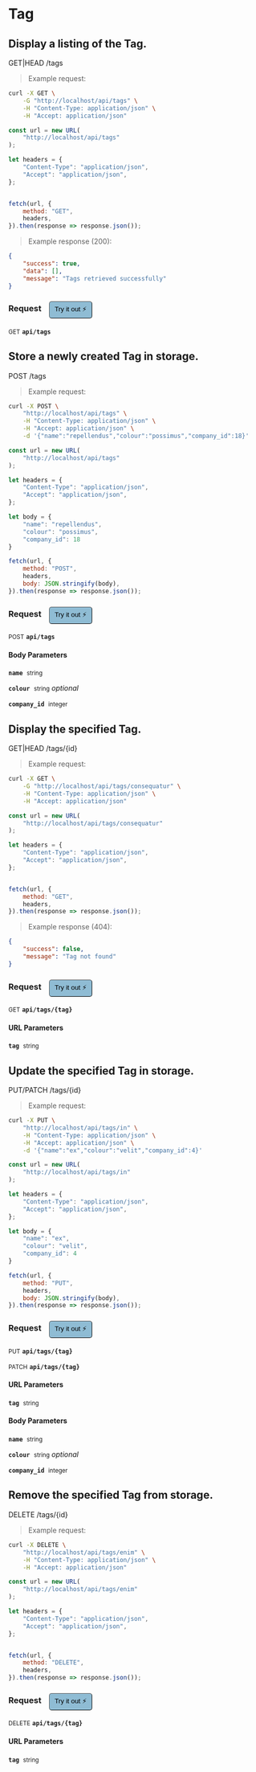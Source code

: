 # Tag


## Display a listing of the Tag.


GET|HEAD /tags

> Example request:

```bash
curl -X GET \
    -G "http://localhost/api/tags" \
    -H "Content-Type: application/json" \
    -H "Accept: application/json"
```

```javascript
const url = new URL(
    "http://localhost/api/tags"
);

let headers = {
    "Content-Type": "application/json",
    "Accept": "application/json",
};


fetch(url, {
    method: "GET",
    headers,
}).then(response => response.json());
```


> Example response (200):

```json
{
    "success": true,
    "data": [],
    "message": "Tags retrieved successfully"
}
```
<div id="execution-results-GETapi-tags" hidden>
    <blockquote>Received response<span id="execution-response-status-GETapi-tags"></span>:</blockquote>
    <pre class="json"><code id="execution-response-content-GETapi-tags"></code></pre>
</div>
<div id="execution-error-GETapi-tags" hidden>
    <blockquote>Request failed with error:</blockquote>
    <pre><code id="execution-error-message-GETapi-tags"></code></pre>
</div>
<form id="form-GETapi-tags" data-method="GET" data-path="api/tags" data-authed="0" data-hasfiles="0" data-headers='{"Content-Type":"application\/json","Accept":"application\/json"}' onsubmit="event.preventDefault(); executeTryOut('GETapi-tags', this);">
<h3>
    Request&nbsp;&nbsp;&nbsp;
        <button type="button" style="background-color: #8fbcd4; padding: 5px 10px; border-radius: 5px; border-width: thin;" id="btn-tryout-GETapi-tags" onclick="tryItOut('GETapi-tags');">Try it out ⚡</button>
    <button type="button" style="background-color: #c97a7e; padding: 5px 10px; border-radius: 5px; border-width: thin;" id="btn-canceltryout-GETapi-tags" onclick="cancelTryOut('GETapi-tags');" hidden>Cancel</button>&nbsp;&nbsp;
    <button type="submit" style="background-color: #6ac174; padding: 5px 10px; border-radius: 5px; border-width: thin;" id="btn-executetryout-GETapi-tags" hidden>Send Request 💥</button>
    </h3>
<p>
<small class="badge badge-green">GET</small>
 <b><code>api/tags</code></b>
</p>
</form>


## Store a newly created Tag in storage.


POST /tags

> Example request:

```bash
curl -X POST \
    "http://localhost/api/tags" \
    -H "Content-Type: application/json" \
    -H "Accept: application/json" \
    -d '{"name":"repellendus","colour":"possimus","company_id":18}'

```

```javascript
const url = new URL(
    "http://localhost/api/tags"
);

let headers = {
    "Content-Type": "application/json",
    "Accept": "application/json",
};

let body = {
    "name": "repellendus",
    "colour": "possimus",
    "company_id": 18
}

fetch(url, {
    method: "POST",
    headers,
    body: JSON.stringify(body),
}).then(response => response.json());
```


<div id="execution-results-POSTapi-tags" hidden>
    <blockquote>Received response<span id="execution-response-status-POSTapi-tags"></span>:</blockquote>
    <pre class="json"><code id="execution-response-content-POSTapi-tags"></code></pre>
</div>
<div id="execution-error-POSTapi-tags" hidden>
    <blockquote>Request failed with error:</blockquote>
    <pre><code id="execution-error-message-POSTapi-tags"></code></pre>
</div>
<form id="form-POSTapi-tags" data-method="POST" data-path="api/tags" data-authed="0" data-hasfiles="0" data-headers='{"Content-Type":"application\/json","Accept":"application\/json"}' onsubmit="event.preventDefault(); executeTryOut('POSTapi-tags', this);">
<h3>
    Request&nbsp;&nbsp;&nbsp;
        <button type="button" style="background-color: #8fbcd4; padding: 5px 10px; border-radius: 5px; border-width: thin;" id="btn-tryout-POSTapi-tags" onclick="tryItOut('POSTapi-tags');">Try it out ⚡</button>
    <button type="button" style="background-color: #c97a7e; padding: 5px 10px; border-radius: 5px; border-width: thin;" id="btn-canceltryout-POSTapi-tags" onclick="cancelTryOut('POSTapi-tags');" hidden>Cancel</button>&nbsp;&nbsp;
    <button type="submit" style="background-color: #6ac174; padding: 5px 10px; border-radius: 5px; border-width: thin;" id="btn-executetryout-POSTapi-tags" hidden>Send Request 💥</button>
    </h3>
<p>
<small class="badge badge-black">POST</small>
 <b><code>api/tags</code></b>
</p>
<h4 class="fancy-heading-panel"><b>Body Parameters</b></h4>
<p>
<b><code>name</code></b>&nbsp;&nbsp;<small>string</small>  &nbsp;
<input type="text" name="name" data-endpoint="POSTapi-tags" data-component="body" required  hidden>
<br>
</p>
<p>
<b><code>colour</code></b>&nbsp;&nbsp;<small>string</small>     <i>optional</i> &nbsp;
<input type="text" name="colour" data-endpoint="POSTapi-tags" data-component="body"  hidden>
<br>
</p>
<p>
<b><code>company_id</code></b>&nbsp;&nbsp;<small>integer</small>  &nbsp;
<input type="number" name="company_id" data-endpoint="POSTapi-tags" data-component="body" required  hidden>
<br>
</p>

</form>


## Display the specified Tag.


GET|HEAD /tags/{id}

> Example request:

```bash
curl -X GET \
    -G "http://localhost/api/tags/consequatur" \
    -H "Content-Type: application/json" \
    -H "Accept: application/json"
```

```javascript
const url = new URL(
    "http://localhost/api/tags/consequatur"
);

let headers = {
    "Content-Type": "application/json",
    "Accept": "application/json",
};


fetch(url, {
    method: "GET",
    headers,
}).then(response => response.json());
```


> Example response (404):

```json
{
    "success": false,
    "message": "Tag not found"
}
```
<div id="execution-results-GETapi-tags--tag-" hidden>
    <blockquote>Received response<span id="execution-response-status-GETapi-tags--tag-"></span>:</blockquote>
    <pre class="json"><code id="execution-response-content-GETapi-tags--tag-"></code></pre>
</div>
<div id="execution-error-GETapi-tags--tag-" hidden>
    <blockquote>Request failed with error:</blockquote>
    <pre><code id="execution-error-message-GETapi-tags--tag-"></code></pre>
</div>
<form id="form-GETapi-tags--tag-" data-method="GET" data-path="api/tags/{tag}" data-authed="0" data-hasfiles="0" data-headers='{"Content-Type":"application\/json","Accept":"application\/json"}' onsubmit="event.preventDefault(); executeTryOut('GETapi-tags--tag-', this);">
<h3>
    Request&nbsp;&nbsp;&nbsp;
        <button type="button" style="background-color: #8fbcd4; padding: 5px 10px; border-radius: 5px; border-width: thin;" id="btn-tryout-GETapi-tags--tag-" onclick="tryItOut('GETapi-tags--tag-');">Try it out ⚡</button>
    <button type="button" style="background-color: #c97a7e; padding: 5px 10px; border-radius: 5px; border-width: thin;" id="btn-canceltryout-GETapi-tags--tag-" onclick="cancelTryOut('GETapi-tags--tag-');" hidden>Cancel</button>&nbsp;&nbsp;
    <button type="submit" style="background-color: #6ac174; padding: 5px 10px; border-radius: 5px; border-width: thin;" id="btn-executetryout-GETapi-tags--tag-" hidden>Send Request 💥</button>
    </h3>
<p>
<small class="badge badge-green">GET</small>
 <b><code>api/tags/{tag}</code></b>
</p>
<h4 class="fancy-heading-panel"><b>URL Parameters</b></h4>
<p>
<b><code>tag</code></b>&nbsp;&nbsp;<small>string</small>  &nbsp;
<input type="text" name="tag" data-endpoint="GETapi-tags--tag-" data-component="url" required  hidden>
<br>
</p>
</form>


## Update the specified Tag in storage.


PUT/PATCH /tags/{id}

> Example request:

```bash
curl -X PUT \
    "http://localhost/api/tags/in" \
    -H "Content-Type: application/json" \
    -H "Accept: application/json" \
    -d '{"name":"ex","colour":"velit","company_id":4}'

```

```javascript
const url = new URL(
    "http://localhost/api/tags/in"
);

let headers = {
    "Content-Type": "application/json",
    "Accept": "application/json",
};

let body = {
    "name": "ex",
    "colour": "velit",
    "company_id": 4
}

fetch(url, {
    method: "PUT",
    headers,
    body: JSON.stringify(body),
}).then(response => response.json());
```


<div id="execution-results-PUTapi-tags--tag-" hidden>
    <blockquote>Received response<span id="execution-response-status-PUTapi-tags--tag-"></span>:</blockquote>
    <pre class="json"><code id="execution-response-content-PUTapi-tags--tag-"></code></pre>
</div>
<div id="execution-error-PUTapi-tags--tag-" hidden>
    <blockquote>Request failed with error:</blockquote>
    <pre><code id="execution-error-message-PUTapi-tags--tag-"></code></pre>
</div>
<form id="form-PUTapi-tags--tag-" data-method="PUT" data-path="api/tags/{tag}" data-authed="0" data-hasfiles="0" data-headers='{"Content-Type":"application\/json","Accept":"application\/json"}' onsubmit="event.preventDefault(); executeTryOut('PUTapi-tags--tag-', this);">
<h3>
    Request&nbsp;&nbsp;&nbsp;
        <button type="button" style="background-color: #8fbcd4; padding: 5px 10px; border-radius: 5px; border-width: thin;" id="btn-tryout-PUTapi-tags--tag-" onclick="tryItOut('PUTapi-tags--tag-');">Try it out ⚡</button>
    <button type="button" style="background-color: #c97a7e; padding: 5px 10px; border-radius: 5px; border-width: thin;" id="btn-canceltryout-PUTapi-tags--tag-" onclick="cancelTryOut('PUTapi-tags--tag-');" hidden>Cancel</button>&nbsp;&nbsp;
    <button type="submit" style="background-color: #6ac174; padding: 5px 10px; border-radius: 5px; border-width: thin;" id="btn-executetryout-PUTapi-tags--tag-" hidden>Send Request 💥</button>
    </h3>
<p>
<small class="badge badge-darkblue">PUT</small>
 <b><code>api/tags/{tag}</code></b>
</p>
<p>
<small class="badge badge-purple">PATCH</small>
 <b><code>api/tags/{tag}</code></b>
</p>
<h4 class="fancy-heading-panel"><b>URL Parameters</b></h4>
<p>
<b><code>tag</code></b>&nbsp;&nbsp;<small>string</small>  &nbsp;
<input type="text" name="tag" data-endpoint="PUTapi-tags--tag-" data-component="url" required  hidden>
<br>
</p>
<h4 class="fancy-heading-panel"><b>Body Parameters</b></h4>
<p>
<b><code>name</code></b>&nbsp;&nbsp;<small>string</small>  &nbsp;
<input type="text" name="name" data-endpoint="PUTapi-tags--tag-" data-component="body" required  hidden>
<br>
</p>
<p>
<b><code>colour</code></b>&nbsp;&nbsp;<small>string</small>     <i>optional</i> &nbsp;
<input type="text" name="colour" data-endpoint="PUTapi-tags--tag-" data-component="body"  hidden>
<br>
</p>
<p>
<b><code>company_id</code></b>&nbsp;&nbsp;<small>integer</small>  &nbsp;
<input type="number" name="company_id" data-endpoint="PUTapi-tags--tag-" data-component="body" required  hidden>
<br>
</p>

</form>


## Remove the specified Tag from storage.


DELETE /tags/{id}

> Example request:

```bash
curl -X DELETE \
    "http://localhost/api/tags/enim" \
    -H "Content-Type: application/json" \
    -H "Accept: application/json"
```

```javascript
const url = new URL(
    "http://localhost/api/tags/enim"
);

let headers = {
    "Content-Type": "application/json",
    "Accept": "application/json",
};


fetch(url, {
    method: "DELETE",
    headers,
}).then(response => response.json());
```


<div id="execution-results-DELETEapi-tags--tag-" hidden>
    <blockquote>Received response<span id="execution-response-status-DELETEapi-tags--tag-"></span>:</blockquote>
    <pre class="json"><code id="execution-response-content-DELETEapi-tags--tag-"></code></pre>
</div>
<div id="execution-error-DELETEapi-tags--tag-" hidden>
    <blockquote>Request failed with error:</blockquote>
    <pre><code id="execution-error-message-DELETEapi-tags--tag-"></code></pre>
</div>
<form id="form-DELETEapi-tags--tag-" data-method="DELETE" data-path="api/tags/{tag}" data-authed="0" data-hasfiles="0" data-headers='{"Content-Type":"application\/json","Accept":"application\/json"}' onsubmit="event.preventDefault(); executeTryOut('DELETEapi-tags--tag-', this);">
<h3>
    Request&nbsp;&nbsp;&nbsp;
        <button type="button" style="background-color: #8fbcd4; padding: 5px 10px; border-radius: 5px; border-width: thin;" id="btn-tryout-DELETEapi-tags--tag-" onclick="tryItOut('DELETEapi-tags--tag-');">Try it out ⚡</button>
    <button type="button" style="background-color: #c97a7e; padding: 5px 10px; border-radius: 5px; border-width: thin;" id="btn-canceltryout-DELETEapi-tags--tag-" onclick="cancelTryOut('DELETEapi-tags--tag-');" hidden>Cancel</button>&nbsp;&nbsp;
    <button type="submit" style="background-color: #6ac174; padding: 5px 10px; border-radius: 5px; border-width: thin;" id="btn-executetryout-DELETEapi-tags--tag-" hidden>Send Request 💥</button>
    </h3>
<p>
<small class="badge badge-red">DELETE</small>
 <b><code>api/tags/{tag}</code></b>
</p>
<h4 class="fancy-heading-panel"><b>URL Parameters</b></h4>
<p>
<b><code>tag</code></b>&nbsp;&nbsp;<small>string</small>  &nbsp;
<input type="text" name="tag" data-endpoint="DELETEapi-tags--tag-" data-component="url" required  hidden>
<br>
</p>
</form>



